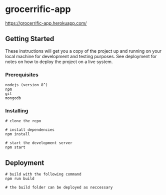 # grocerrific-app
https://grocerrific-app.herokuapp.com/

## Getting Started

These instructions will get you a copy of the project up and running on your local machine for development and testing purposes. See deployment for notes on how to deploy the project on a live system.

### Prerequisites

```
nodejs (version 8^)
npm
git
mongodb
```


### Installing

```
# clone the repo

# install dependencies
npm install

# start the development server
npm start

```

## Deployment
```
# build with the following command
npm run build

# the build folder can be deployed as neccessary
```


